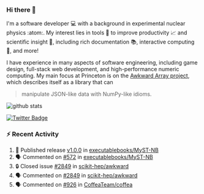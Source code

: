 ### Hi there 👋 

I'm a software developer 💻 with a background in experimental nuclear physics :atom:. My interest lies in tools :wrench: to improve productivity :chart_with_upwards_trend: and scientific insight :telescope:, including rich documentation 📚, interactive computing 🧮, and more! 

I have experience in many aspects of software engineering, including game design, full-stack web development, and high-performance numeric computing. My main focus at Princeton is on the [Awkward Array project](awkward-array.org/), which describes itself as a library that can 
> manipulate JSON-like data with NumPy-like idioms.

![github stats](https://github-readme-stats.vercel.app/api?username=agoose77&show_icons=true&hide_rank=true&hide_title=true&bg_color=30,e76445,904e95&text_color=efe3ec&icon_color=efe3ec)
<!--
**agoose77/agoose77** is a ✨ _special_ ✨ repository because its `README.md` (this file) appears on your GitHub profile.

Here are some ideas to get you started:

- 🔭 I’m currently working on ...
- 🌱 I’m currently learning ...
- 👯 I’m looking to collaborate on ...
- 🤔 I’m looking for help with ...
- 💬 Ask me about ...
- 📫 How to reach me: ...
- 😄 Pronouns: ...
- ⚡ Fun fact: ...
-->

[![Twitter Badge](https://img.shields.io/twitter/follow/agoose77?style=flat-square&logo=Twitter&logoColor=white&color=cornflowerblue)](https://twitter.com/agoose77)

### :zap: Recent Activity

<!--START_SECTION:activity-->
1. 🚀 Published release [v1.0.0](https://github.com/executablebooks/MyST-NB/releases/tag/v1.0.0) in [executablebooks/MyST-NB](https://github.com/executablebooks/MyST-NB)
2. 🗣 Commented on [#572](https://github.com/executablebooks/MyST-NB/issues/572#issuecomment-1829799221) in [executablebooks/MyST-NB](https://github.com/executablebooks/MyST-NB)
3. 🔒 Closed issue [#2849](https://github.com/scikit-hep/awkward/issues/2849) in [scikit-hep/awkward](https://github.com/scikit-hep/awkward)
4. 🗣 Commented on [#2849](https://github.com/scikit-hep/awkward/issues/2849#issuecomment-1829783832) in [scikit-hep/awkward](https://github.com/scikit-hep/awkward)
5. 🗣 Commented on [#926](https://github.com/CoffeaTeam/coffea/pull/926#issuecomment-1828926115) in [CoffeaTeam/coffea](https://github.com/CoffeaTeam/coffea)
<!--END_SECTION:activity-->
